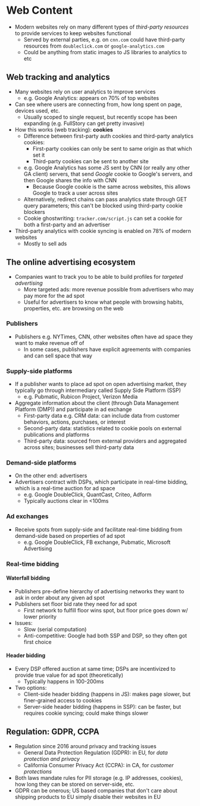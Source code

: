 # Web Content

* Modern websites rely on many different types of *third-party resources* to provide services to keep websites functional
    - Served by external parties, e.g. on `cnn.com` could have third-party resources from `doubleclick.com` or `google-analytics.com`
    - Could be anything from static images to JS libraries to analytics to etc

## Web tracking and analytics

* Many websites rely on user analytics to improve services
    - e.g. Google Analytics: appears on 70% of top websites
* Can see where users are connecting from, how long spent on page, devices used, etc.
    - Usually scoped to single request, but recently scope has been expanding (e.g. FullStory can get pretty invasive)
* How this works (web tracking): **cookies**
    - Difference between first-party auth cookies and third-party analytics cookies:
        - First-party cookies can only be sent to same origin as that which set it
        - Third-party cookies can be sent to another site
    - e.g. Google Analytics has some JS sent by CNN (or really any other GA client) servers, that send *Google* cookie to Google's servers, and then Google shares the info with CNN
        - Because Google cookie is the same across websites, this allows Google to track a user across sites
    - Alternatively, redirect chains can pass analytics state through GET query parameters; this can't be blocked using third-party cookie blockers
    - Cookie ghostwriting: `tracker.com/script.js` can set a cookie for both a first-party and an advertiser
* Third-party analytics with cookie syncing is enabled on 78% of modern websites
    - Mostly to sell ads

## The online advertising ecosystem

* Companies want to track you to be able to build profiles for *targeted advertising*
    - More targeted ads: more revenue possible from advertisers who may pay more for the ad spot
    - Useful for advertisers to know what people with browsing habits, properties, etc. are browsing on the web

### Publishers

* Publishers e.g. NYTimes, CNN, other websites often have ad space they want to make revenue off of
    - In some cases, publishers have explicit agreements with companies and can sell space that way

### Supply-side platforms

* If a publisher wants to place ad spot on open advertising market, they typically go through intermediary called Supply Side Platform (SSP)
    - e.g. Pubmatic, Rubicon Project, Verizon Media
* Aggregate information about the client (through Data Management Platform (DMP)) and participate in ad exchange
    - First-party data e.g. CRM data: can include data from customer behaviors, actions, purchases, or interest
    - Second-party data: statistics related to cookie pools on external publications and platforms
    - Third-party data: sourced from external providers and aggregated across sites; businesses sell third-party data

### Demand-side platforms

* On the other end: advertisers
* Advertisers contract with DSPs, which participate in real-time bidding, which is a real-time auction for ad space
    - e.g. Google DoubleClick, QuantCast, Criteo, Adform
    - Typically auctions clear in <100ms

### Ad exchanges

* Receive spots from supply-side and facilitate real-time bidding from demand-side based on properties of ad spot
    - e.g. Google DoubleClick, FB exchange, Pubmatic, Microsoft Advertising

### Real-time bidding

#### Waterfall bidding

* Publishers pre-define hierarchy of advertising networks they want to ask in order about any given ad spot
* Publishers set floor bid rate they need for ad spot
    - First network to fulfill floor wins spot, but floor price goes down w/ lower priority
* Issues:
    - Slow (serial computation)
    - Anti-competitive: Google had both SSP and DSP, so they often got first choice

#### Header bidding

* Every DSP offered auction at same time; DSPs are incentivized to provide true value for ad spot (theoretically)
    - Typically happens in 100-200ms
* Two options:
    - Client-side header bidding (happens in JS): makes page slower, but finer-grained access to cookies
    - Server-side header bidding (happens in SSP): can be faster, but requires cookie syncing; could make things slower

## Regulation: GDPR, CCPA

* Regulation since 2016 around privacy and tracking issues
    - General Data Protection Regulation (GDPR): in EU, for *data protection and privacy*
    - California Consumer Privacy Act (CCPA): in CA, for *customer protections*
* Both laws mandate rules for PII storage (e.g. IP addresses, cookies), how long they can be stored on server-side, etc.
* GDPR can be onerous; US based companies that don't care about shipping products to EU simply disable their websites in EU